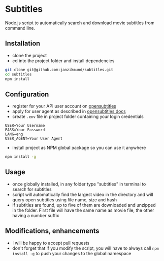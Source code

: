 # Subtitles
Node.js script to automatically search and download movie subtitles from command line.

## Installation
- clone the project
- cd into the project folder and install dependencies
```bash
git clone git@github.com:janzikmund/subtitles.git
cd subtitles
npm install
```

## Configuration
- register for your API user account on [opensubtitles](https://www.opensubtitles.org)
- apply for user agent as described in [opensubtitles docs](http://trac.opensubtitles.org/projects/opensubtitles/wiki/DevReadFirst)
- create `.env` file in project folder containing your login credentials
```
USER=Your Username
PASS=Your Password
LANG=eng
USER_AGENT=Your User Agent
```
- install project as NPM global package so you can use it anywhere
```bash
npm install -g
```

## Usage
- once globally installed, in any folder type "subtitles" in terminal to search for subtitles
- script will automatically find the largest video in the directory and will query open subtitles using file name, size and hash
- if subtitles are found, up to five of them are downloaded and unzipped in the folder. First file will have the same name as movie file, the other having a number suffix

## Modifications, enhancements
- I will be happy to accept pull requests
- don't forget that if you modify the script, you will have to always call `npm install -g` to push your changes to the global namespace